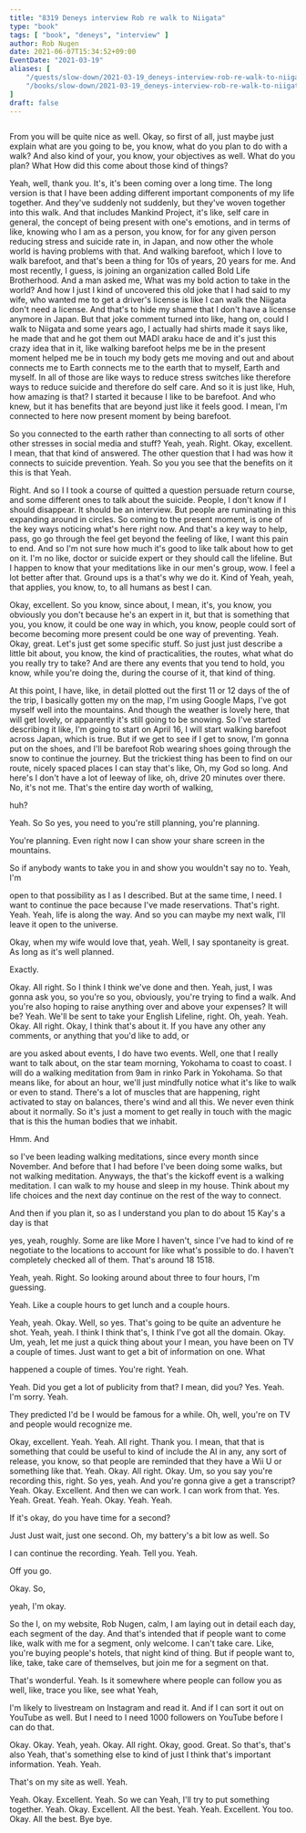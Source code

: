 ```yaml
---
title: "8319 Deneys interview Rob re walk to Niigata"
type: "book"
tags: [ "book", "deneys", "interview" ]
author: Rob Nugen
date: 2021-06-07T15:34:52+09:00
EventDate: "2021-03-19"
aliases: [
    "/quests/slow-down/2021-03-19_deneys-interview-rob-re-walk-to-niigata",
    "/books/slow-down/2021-03-19_deneys-interview-rob-re-walk-to-niigata",
]
draft: false
---
```


<img
src=""
alt=""
class="title" />

From you will be quite nice as well. Okay, so first of all, just maybe
just explain what are you going to be, you know, what do you plan to
do with a walk? And also kind of your, you know, your objectives as
well. What do you plan? What How did this come about those kind of
things?

Yeah, well, thank you. It's, it's been coming over a long time. The
long version is that I have been adding different important components
of my life together. And they've suddenly not suddenly, but they've
woven together into this walk. And that includes Mankind Project, it's
like, self care in general, the concept of being present with one's
emotions, and in terms of like, knowing who I am as a person, you
know, for for any given person reducing stress and suicide rate in, in
Japan, and now other the whole world is having problems with that. And
walking barefoot, which I love to walk barefoot, and that's been a
thing for 10s of years, 20 years for me. And most recently, I guess,
is joining an organization called Bold Life Brotherhood. And a man
asked me, What was my bold action to take in the world? And how I just
I kind of uncovered this old joke that I had said to my wife, who
wanted me to get a driver's license is like I can walk the Niigata
don't need a license. And that's to hide my shame that I don't have a
license anymore in Japan. But that joke comment turned into like, hang
on, could I walk to Niigata and some years ago, I actually had shirts
made it says like, he made that and he got them out MADI araku hace de
and it's just this crazy idea that in it, like walking barefoot helps
me be in the present moment helped me be in touch my body gets me
moving and out and about connects me to Earth connects me to the earth
that to myself, Earth and myself. In all of those are like ways to
reduce stress switches like therefore ways to reduce suicide and
therefore do self care. And so it is just like, Huh, how amazing is
that? I started it because I like to be barefoot. And who knew, but it
has benefits that are beyond just like it feels good. I mean, I'm
connected to here now present moment by being barefoot.

So you connected to the earth rather than connecting to all sorts of
other other stresses in social media and stuff? Yeah,
yeah. Right. Okay, excellent. I mean, that that kind of answered. The
other question that I had was how it connects to suicide
prevention. Yeah. So you you see that the benefits on it this is that
Yeah.

Right. And so I I took a course of quitted a question persuade return
course, and some different ones to talk about the suicide. People, I
don't know if I should disappear. It should be an interview. But
people are ruminating in this expanding around in circles. So coming
to the present moment, is one of the key ways noticing what's here
right now. And that's a key way to help, pass, go go through the feel
get beyond the feeling of like, I want this pain to end. And so I'm
not sure how much it's good to like talk about how to get on it. I'm
no like, doctor or suicide expert or they should call the
lifeline. But I happen to know that your meditations like in our men's
group, wow. I feel a lot better after that. Ground ups is a that's why
we do it. Kind of Yeah, yeah, that applies, you know, to, to all
humans as best I can.

Okay, excellent. So you know, since about, I mean, it's, you know, you
obviously you don't because he's an expert in it, but that is
something that you, you know, it could be one way in which, you know,
people could sort of become becoming more present could be one way of
preventing. Yeah. Okay, great. Let's just get some specific stuff. So
just just just describe a little bit about, you know, the kind of
practicalities, the routes, what what do you really try to take? And
are there any events that you tend to hold, you know, while you're
doing the, during the course of it, that kind of thing.

At this point, I have, like, in detail plotted out the first 11 or 12
days of the of the trip, I basically gotten my on the map, I'm using
Google Maps, I've got myself well into the mountains. And though the
weather is lovely here, that will get lovely, or apparently it's still
going to be snowing. So I've started describing it like, I'm going to
start on April 16, I will start walking barefoot across Japan, which
is true. But if we get to see if I get to snow, I'm gonna put on the
shoes, and I'll be barefoot Rob wearing shoes going through the snow
to continue the journey. But the trickiest thing has been to find on
our route, nicely spaced places I can stay that's like, Oh, my God so
long. And here's I don't have a lot of leeway of like, oh, drive 20
minutes over there. No, it's not me. That's the entire day worth of
walking,

huh?

Yeah. So So yes, you need to you're still planning, you're planning.

You're planning. Even right now I can show your share screen in the mountains.

So if anybody wants to take you in and show you wouldn't say no to. Yeah, I'm

open to that possibility as I as I described. But at the same time, I
need. I want to continue the pace because I've made
reservations. That's right. Yeah. Yeah, life is along the way. And so
you can maybe my next walk, I'll leave it open to the universe.

Okay, when my wife would love that, yeah. Well, I say spontaneity is
great. As long as it's well planned.

Exactly.

Okay. All right. So I think I think we've done and then. Yeah, just, I
was gonna ask you, so you're so you, obviously, you're trying to find
a walk. And you're also hoping to raise anything over and above your
expenses? It will be? Yeah. We'll be sent to take your English
Lifeline, right. Oh, yeah. Yeah. Okay. All right. Okay, I think that's
about it. If you have any other any comments, or anything that you'd
like to add, or

are you asked about events, I do have two events. Well, one that I
really want to talk about, on the star team morning, Yokohama to coast
to coast. I will do a walking meditation from 9am in rinko Park in
Yokohama. So that means like, for about an hour, we'll just mindfully
notice what it's like to walk or even to stand. There's a lot of
muscles that are happening, right activated to stay on balances,
there's wind and all this. We never even think about it normally. So
it's just a moment to get really in touch with the magic that is this
the human bodies that we inhabit.

Hmm. And

so I've been leading walking meditations, since every month since
November. And before that I had before I've been doing some walks, but
not walking meditation. Anyways, the that's the kickoff event is a
walking meditation. I can walk to my house and sleep in my
house. Think about my life choices and the next day continue on the
rest of the way to connect.

And then if you plan it, so as I understand you plan to do about 15 Kay's a day is that

yes, yeah, roughly. Some are like More I haven't, since I've had to
kind of re negotiate to the locations to account for like what's
possible to do. I haven't completely checked all of them. That's
around 18 1518.

Yeah, yeah. Right. So looking around about three to four hours, I'm guessing.

Yeah. Like a couple hours to get lunch and a couple hours.

Yeah, yeah. Okay. Well, so yes. That's going to be quite an adventure
he shot. Yeah, yeah. I think I think that's, I think I've got all the
domain. Okay. Um, yeah, let me just a quick thing about your I mean,
you have been on TV a couple of times. Just want to get a bit of
information on one. What

happened a couple of times. You're right. Yeah.

Yeah. Did you get a lot of publicity from that? I mean, did you? Yes. Yeah. I'm sorry. Yeah.

They predicted I'd be I would be famous for a while. Oh, well, you're on TV and people would recognize me.

Okay, excellent. Yeah. Yeah. All right. Thank you. I mean, that that
is something that could be useful to kind of include the AI in any,
any sort of release, you know, so that people are reminded that they
have a Wii U or something like that. Yeah. Okay. All right. Okay. Um,
so you say you're recording this, right. So yes, yeah. And you're
gonna give a get a transcript? Yeah. Okay. Excellent. And then we can
work. I can work from
that. Yes. Yeah. Great. Yeah. Yeah. Okay. Yeah. Yeah.

If it's okay, do you have time for a second?

Just Just wait, just one second. Oh, my battery's a bit low as well. So

I can continue the recording. Yeah. Tell you. Yeah.

Off you go.

Okay. So,

yeah, I'm okay.

So the I, on my website, Rob Nugen, calm, I am laying out in detail
each day, each segment of the day. And that's intended that if people
want to come like, walk with me for a segment, only welcome. I can't
take care. Like, you're buying people's hotels, that night kind of
thing. But if people want to, like, take, take care of themselves, but
join me for a segment on that.

That's wonderful. Yeah. Is it somewhere where people can follow you as
well, like, trace you like, see what Yeah,

I'm likely to livestream on Instagram and read it. And if I can sort
it out on YouTube as well. But I need to I need 1000 followers on
YouTube before I can do that.

Okay. Okay. Yeah, yeah. Okay. All right. Okay, good. Great. So that's,
that's also Yeah, that's something else to kind of just I think that's
important information. Yeah. Yeah.

That's on my site as well. Yeah.

Yeah. Okay. Excellent. Yeah. So we can Yeah, I'll try to put something
together. Yeah. Okay. Excellent. All the
best. Yeah. Yeah. Excellent. You too. Okay. All the best. Bye bye.
